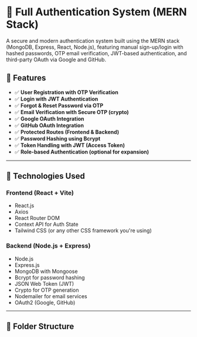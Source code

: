 # 🔐 Full Authentication System (MERN Stack)

A secure and modern authentication system built using the MERN stack (MongoDB, Express, React, Node.js), featuring manual sign-up/login with hashed passwords, OTP email verification, JWT-based authentication, and third-party OAuth via Google and GitHub.

## 📌 Features

- ✅ **User Registration with OTP Verification**
- ✅ **Login with JWT Authentication**
- ✅ **Forgot & Reset Password via OTP**
- ✅ **Email Verification with Secure OTP (crypto)**
- ✅ **Google OAuth Integration**
- ✅ **GitHub OAuth Integration**
- ✅ **Protected Routes (Frontend & Backend)**
- ✅ **Password Hashing using Bcrypt**
- ✅ **Token Handling with JWT (Access Token)**
- ✅ **Role-based Authentication (optional for expansion)**

---

## 🚀 Technologies Used

### Frontend (React + Vite)
- React.js
- Axios
- React Router DOM
- Context API for Auth State
- Tailwind CSS (or any other CSS framework you're using)

### Backend (Node.js + Express)
- Node.js
- Express.js
- MongoDB with Mongoose
- Bcrypt for password hashing
- JSON Web Token (JWT)
- Crypto for OTP generation
- Nodemailer for email services
- OAuth2 (Google, GitHub)

---

## 📂 Folder Structure

    